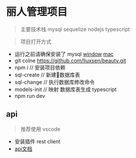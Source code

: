 # 丽人管理项目

> 主要技术栈 mysql sequelize nodejs typescript

> 项目打开方式
+ 运行之前请确保安装了 mysql [window](https://zhuanlan.zhihu.com/p/38383151) [mac](https://github.com/jaywcjlove/mysql-tutorial/blob/9c5e6763961a053c92da51387a93ecb2990d4306/chapter2/2.1.md)
+ git colne https://github.com/liuxsen/beauty.git
+ npm i // 安装项目依赖
+ sql-create  // 新建数据库表
+ sql-change // 执行数据库修改命令
+ models-init // 映射 数据库表生成 typescript
+ npm run dev

## api 

> 推荐使用 vscode 

+ 安装插件 rest client
+ [api文档](./api/v1.http)